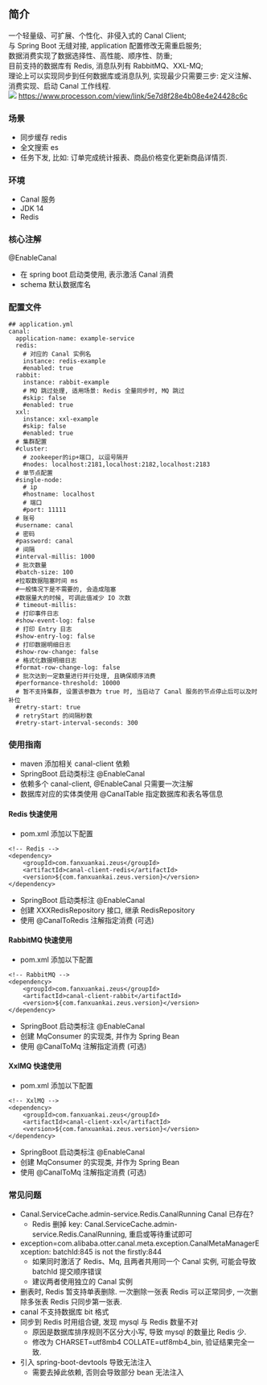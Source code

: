 ## 简介
一个轻量级、可扩展、个性化、非侵入式的 Canal Client;
<br/>
与 Spring Boot 无缝对接, application 配置修改无需重启服务;
<br/>
数据消费实现了数据选择性、高性能、顺序性、防重;
<br/>
目前支持的数据库有 Redis, 消息队列有 RabbitMQ、XXL-MQ;
<br/>
理论上可以实现同步到任何数据库或消息队列, 实现最少只需要三步: 定义注解、消费实现、启动 Canal 工作线程.
<br/>
![](http://assets.processon.com/chart_image/5e7d8f17e4b08e4e24428c33.png)
https://www.processon.com/view/link/5e7d8f28e4b08e4e24428c6c

### 场景
- 同步缓存 redis
- 全文搜索 es
- 任务下发, 比如: 订单完成统计报表、商品价格变化更新商品详情页.

### 环境
- Canal 服务
- JDK 14
- Redis

### 核心注解
@EnableCanal
- 在 spring boot 启动类使用, 表示激活 Canal 消费
- schema 默认数据库名

### 配置文件
```
## application.yml
canal:
  application-name: example-service
  redis:
    # 对应的 Canal 实例名
    instance: redis-example
    #enabled: true
  rabbit:
    instance: rabbit-example
    # MQ 跳过处理, 适用场景: Redis 全量同步时, MQ 跳过
    #skip: false
    #enabled: true
  xxl:
    instance: xxl-example
    #skip: false
    #enabled: true
  # 集群配置
  #cluster:
    # zookeeper的ip+端口, 以逗号隔开
    #nodes: localhost:2181,localhost:2182,localhost:2183
  # 单节点配置
  #single-node:
    # ip
    #hostname: localhost
    # 端口
    #port: 11111
  # 账号
  #username: canal
  # 密码
  #password: canal
  # 间隔
  #interval-millis: 1000
  # 批次数量
  #batch-size: 100
  #拉取数据阻塞时间 ms
  #一般情况下是不需要的, 会造成阻塞
  #数据量大的时候, 可调此值减少 IO 次数
  # timeout-millis:
  # 打印事件日志
  #show-event-log: false
  # 打印 Entry 日志
  #show-entry-log: false
  # 打印数据明细日志
  #show-row-change: false
  # 格式化数据明细日志
  #format-row-change-log: false
  # 批次达到一定数量进行并行处理, 且确保顺序消费
  #performance-threshold: 10000
  # 暂不支持集群, 设置该参数为 true 时, 当启动了 Canal 服务的节点停止后可以及时补位
  #retry-start: true
  # retryStart 的间隔秒数
  #retry-start-interval-seconds: 300
```

### 使用指南
- maven 添加相关 canal-client 依赖
- SpringBoot 启动类标注 @EnableCanal
- 依赖多个 canal-client, @EnableCanal 只需要一次注解
- 数据库对应的实体类使用 @CanalTable 指定数据库和表名等信息

#### Redis 快速使用
- pom.xml 添加以下配置
```
<!-- Redis -->
<dependency>
    <groupId>com.fanxuankai.zeus</groupId>
    <artifactId>canal-client-redis</artifactId>
    <version>${com.fanxuankai.zeus.version}</version>
</dependency>
```
- SpringBoot 启动类标注 @EnableCanal
- 创建 XXXRedisRepository 接口, 继承 RedisRepository<XXX>
- 使用 @CanalToRedis 注解指定消费 (可选)

#### RabbitMQ 快速使用
- pom.xml 添加以下配置
```
<!-- RabbitMQ -->
<dependency>
    <groupId>com.fanxuankai.zeus</groupId>
    <artifactId>canal-client-rabbit</artifactId>
    <version>${com.fanxuankai.zeus.version}</version>
</dependency>
```
- SpringBoot 启动类标注 @EnableCanal
- 创建 MqConsumer<XXX> 的实现类, 并作为 Spring Bean
- 使用 @CanalToMq 注解指定消费 (可选)

#### XxlMQ 快速使用
- pom.xml 添加以下配置
```
<!-- XxlMQ -->
<dependency>
    <groupId>com.fanxuankai.zeus</groupId>
    <artifactId>canal-client-xxl</artifactId>
    <version>${com.fanxuankai.zeus.version}</version>
</dependency>
```
- SpringBoot 启动类标注 @EnableCanal
- 创建 MqConsumer<XXX> 的实现类, 并作为 Spring Bean
- 使用 @CanalToMq 注解指定消费 (可选)

### 常见问题
- Canal.ServiceCache.admin-service.Redis.CanalRunning Canal 已存在?
    - Redis 删掉 key: Canal.ServiceCache.admin-service.Redis.CanalRunning, 重启或等待重试即可
- exception=com.alibaba.otter.canal.meta.exception.CanalMetaManagerException: batchId:845 is not the firstly:844
    - 如果同时激活了 Redis、Mq, 且两者共用同一个 Canal 实例, 可能会导致 batchId 提交顺序错误
    - 建议两者使用独立的 Canal 实例 
- 删表时, Redis 暂支持单表删除.
 一次删除一张表 Redis 可以正常同步, 一次删除多张表 Redis 只同步第一张表.
- canal 不支持数据库 bit 格式
- 同步到 Redis 时用组合键, 发现 mysql 与 Redis 数量不对
    - 原因是数据库排序规则不区分大小写, 导致 mysql 的数量比 Redis 少.
    - 修改为 CHARSET=utf8mb4 COLLATE=utf8mb4_bin, 验证结果完全一致.
- 引入 spring-boot-devtools 导致无法注入
    - 需要去掉此依赖, 否则会导致部分 bean 无法注入  